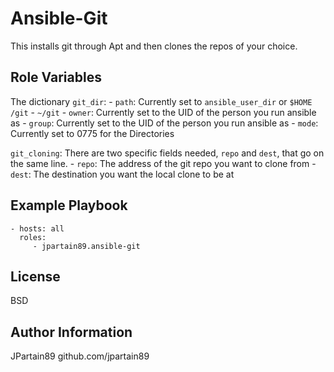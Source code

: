 Ansible-Git
=========

This installs git through Apt and then clones the repos of your choice.

Role Variables
--------------

The dictionary `git_dir`:
    - `path`: Currently set to `ansible_user_dir` or `$HOME` `/git` - `~/git`
    - `owner`: Currently set to the UID of the person you run ansible as
    - `group`: Currently set to the UID of the person you run ansible as
    - `mode`: Currently set to 0775 for the Directories

`git_cloning`: There are two specific fields needed, `repo` and `dest`, that go on the same line.
    - `repo`: The address of the git repo you want to clone from
    - `dest`: The destination you want the local clone to be at

Example Playbook
----------------

    - hosts: all
      roles:
         - jpartain89.ansible-git

License
-------

BSD

Author Information
------------------

JPartain89
github.com/jpartain89
